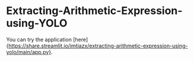 # Extracting-Arithmetic-Expression-using-YOLO

You can try the application [here]{https://share.streamlit.io/imtiazx/extracting-arithmetic-expression-using-yolo/main/app.py}.
